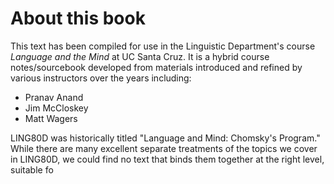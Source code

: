 # About this book

This text has been compiled for use in the Linguistic Department's course _Language and the Mind_ at UC Santa Cruz. It is a hybrid course notes/sourcebook developed from materials introduced and refined by various instructors over the years including: 
- Pranav Anand
- Jim McCloskey
- Matt Wagers

LING80D was historically titled "Language and Mind: Chomsky's Program." While there are many excellent separate treatments of the topics we cover in LING80D, we could find no text that binds them together at the right level, suitable fo
<!--stackedit_data:
eyJoaXN0b3J5IjpbMjEwODc5MTIwOV19
-->